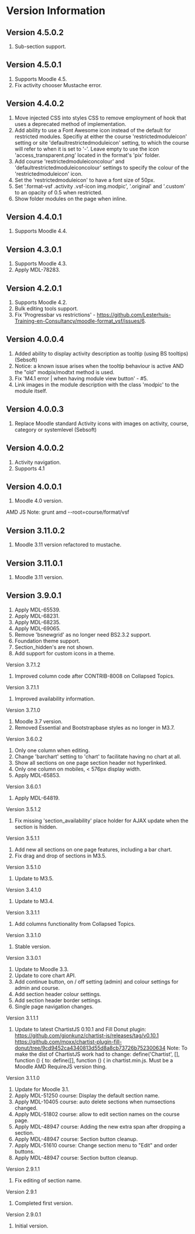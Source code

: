 Version Information
===================

Version 4.5.0.2
-----------------------------
1. Sub-section support.

Version 4.5.0.1
-----------------------------
1. Supports Moodle 4.5.
2. Fix activity chooser Mustache error.

Version 4.4.0.2
-----------------------------
1. Move injected CSS into styles CSS to remove employment of hook that uses a deprecated method of implementation.
2. Add ability to use a Font Awesome icon instead of the default for restricted modules.  Specifiy at either the course
   'restrictedmoduleicon' setting or site 'defaultrestrictedmoduleicon' setting, to which the course will refer to
   when it is set to '-'.  Leave empty to use the icon 'access_transparent.png' located in the format's 'pix' folder.
3. Add course 'restrictedmoduleiconcolour' and 'defaultrestrictedmoduleiconcolour' settings to specify the colour of
   the 'restrictedmoduleicon' icon.
4. Set the 'restrictedmoduleicon' to have a font size of 50px.
5. Set '.format-vsf .activity .vsf-icon img.modpic', '.original' and '.custom' to an opacity of 0.5 when restricted.
6. Show folder modules on the page when inline.

Version 4.4.0.1
-----------------------------
  1. Supports Moodle 4.4.

Version 4.3.0.1
-----------------------------
  1. Supports Moodle 4.3.
  2. Apply MDL-78283.

Version 4.2.0.1
-----------------------------
  1. Supports Moodle 4.2.
  2. Bulk editing tools support.
  3. Fix 'Progressbar vs restrictions' - https://github.com/Lesterhuis-Training-en-Consultancy/moodle-format_vsf/issues/6.

Version 4.0.0.4
-----------------------------
  1. Added ability to display activity description as tooltip (using BS tooltips) (Sebsoft)
  2. Notice: a known issue arises when the tooltip behaviour is active AND the "old" modpix/modtxt method is used.
  3. Fix 'M4.1 error | when having module view button' - #5.
  4. Link images in the module description with the class 'modpic' to the module itself.

Version 4.0.0.3
-----------------------------
  1. Replace Moodle standard Activity icons with images on activity, course, category or systemlevel (Sebsoft)

Version 4.0.0.2
-----------------------------
  1. Activity navigation.
  2. Supports 4.1

Version 4.0.0.1
-----------------------------
  1. Moodle 4.0 version.

AMD JS Note: grunt amd --root=course/format/vsf

Version 3.11.0.2
-----------------------------
  1. Moodle 3.11 version refactored to mustache.

Version 3.11.0.1
-----------------------------
  1. Moodle 3.11 version.

Version 3.9.0.1
-----------------------------
  1. Apply MDL-65539.
  2. Apply MDL-68231.
  3. Apply MDL-68235.
  4. Apply MDL-69065.
  5. Remove 'bsnewgrid' as no longer need BS2.3.2 support.
  6. Foundation theme support.
  7. Section_hidden's are not shown.
  8. Add support for custom icons in a theme.

Version 3.7.1.2
  1. Improved column code after CONTRIB-8008 on Collapsed Topics.

Version 3.7.1.1
  1. Improved availability information.

Version 3.7.1.0
  1. Moodle 3.7 version.
  2. Removed Essential and Bootstrapbase styles as no longer in M3.7.

Version 3.6.0.2
  1. Only one column when editing.
  2. Change 'barchart' setting to 'chart' to facilitate having no chart at all.
  3. Show all sections on one page section header not hyperlinked.
  4. Only one column on mobiles, < 576px display width.
  5. Apply MDL-65853.

Version 3.6.0.1
  1. Apply MDL-64819.

Version 3.5.1.2
  1. Fix missing 'section_availability' place holder for AJAX update when the section is hidden.

Version 3.5.1.1
  1. Add new all sections on one page features, including a bar chart.
  2. Fix drag and drop of sections in M3.5.

Version 3.5.1.0
  1. Update to M3.5.

Version 3.4.1.0
  1. Update to M3.4.

Version 3.3.1.1
  1. Add columns functionality from Collapsed Topics.

Version 3.3.1.0
  1. Stable version.

Version 3.3.0.1
  1. Update to Moodle 3.3.
  2. Update to core chart API.
  3. Add continue button, on / off setting (admin) and colour settings for admin and course.
  4. Add section header colour settings.
  5. Add section header border settings.
  6. Single page navigation changes.

Version 3.1.1.1
  1. Update to latest ChartistJS 0.10.1 and Fill Donut plugin:
     https://github.com/gionkunz/chartist-js/releases/tag/v0.10.1
     https://github.com/moxx/chartist-plugin-fill-donut/tree/9cd9452ca4340813d55d8a8cb73726b752300634
     Note: To make the dist of ChartistJS work had to change:
         define('Chartist', [], function () {
         to:
         define([], function () {
     in chartist.min.js.
     Must be a Moodle AMD RequireJS version thing.

Version 3.1.1.0
  1. Update for Moodle 3.1.
  2. Apply MDL-51250 course: Display the default section name.
  3. Apply MDL-10405 course: auto delete sections when numsections changed.
  4. Apply MDL-51802 course: allow to edit section names on the course page.
  5. Apply MDL-48947 course: Adding the new extra span after dropping a section.
  6. Apply MDL-48947 course: Section button cleanup.
  7. Apply MDL-51610 course: Change section menu to "Edit" and order buttons.
  8. Apply MDL-48947 course: Section button cleanup.

Version 2.9.1.1
  1. Fix editing of section name.

  Version 2.9.1
  1. Completed first version.

Version 2.9.0.1
  1. Initial version.
